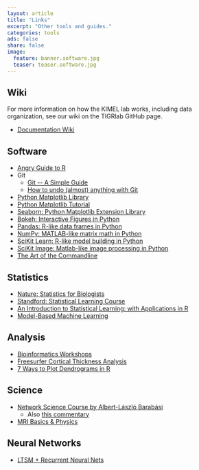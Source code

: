 ```yaml
---
layout: article
title: "Links"
excerpt: "Other tools and guides."
categories: tools
ads: false
share: false
image:
  feature: banner.software.jpg
  teaser: teaser.software.jpg
---
```


## Wiki
For more information on how the KIMEL lab works, including data organization, see our wiki on the TIGRlab GitHub page.
- [Documentation Wiki](https://github.com/TIGRLab/documentation/wik://github.com/TIGRLab/documentation/wiki)

## Software
- [Angry Guide to R](http://tim-smith.us/arrgh/index.html)
- Git
  - [Git -- A Simple Guide](http://rogerdudler.github.io/git-guide/)
  - [How to undo (almost) anything with Git](https://github.com/blog/2019-how-to-undo-almost-anything-with-git)
- [Python Matplotlib Library](http://matplotlib.org/gallery.html)
- [Python Matplotlib Tutorial](http://www.labri.fr/perso/nrougier/teaching/matplotlib/)
- [Seaborn: Python Matplotlib Extension Library](http://stanford.edu/~mwaskom/software/seaborn/)
- [Bokeh: Interactive Figures in Python](http://bokeh.pydata.org/en/latest/docs/gallery.html)
- [Pandas: R-like data frames in Python](http://pandas.pydata.org/pandas-docs/stable/tutorials.html)
- [NumPy: MATLAB-like matrix math in Python](https://docs.scipy.org/doc/numpy-dev/user/numpy-for-matlab-users.html)
- [SciKit Learn: R-like model building in Python](http://scikit-learn.org/stable/)
- [SciKit Image: Matlab-like image processing in Python](http://scikit-image.org/)
- [The Art of the Commandline](https://github.com/jlevy/the-art-of-command-line)

## Statistics
- [Nature: Statistics for Biologists](http://www.nature.com/collections/qghhqm)
- [Standford: Statistical Learning Course](http://online.stanford.edu/course/statistical-learning-winter-2014)
- [ An Introduction to Statistical Learning: with Applications in R](http://www-bcf.usc.edu/~gareth/ISL/)
- [Model-Based Machine Learning](http://www.mbmlbook.com/toc.html)

## Analysis
- [Bioinformatics Workshops](bioinformatics.ca/workshops/2013)
- [Freesurfer Cortical Thickness Analysis](http://blog.cogneurostats.com/?p=521)
- [7 Ways to Plot Dendrograms in R](http://gastonsanchez.com/blog/how-to/2012/10/03/Dendrograms.html)

## Science
- [Network Science Course by Albert-László Barabási](http://barabasilab.neu.edu/courses/phys5116/)
  - Also [this commentary](https://news.ycombinator.com/item?id=9555547)
- [MRI Basics & Physics](http://mri-q.com/)

## Neural Networks
- [LTSM + Recurrent Neural Nets](http://deeplearning4j.org/lstm.html)

